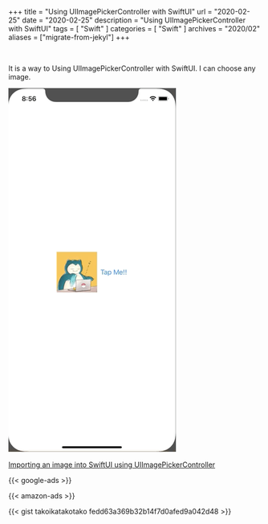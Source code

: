 +++
title =  "Using UIImagePickerController with SwiftUI"
url = "2020-02-25"
date = "2020-02-25"
description = "Using UIImagePickerController with SwiftUI"
tags = [
    "Swift"
]
categories = [
    "Swift"
]
archives = "2020/02"
aliases = ["migrate-from-jekyl"]
+++

<br>

It is a way to Using UIImagePickerController with SwiftUI.
I can choose any image.

![ImagePicker](1.gif)

[Importing an image into SwiftUI using UIImagePickerController](https://www.hackingwithswift.com/books/ios-swiftui/importing-an-image-into-swiftui-using-uiimagepickercontroller)

<!-- Google Ads -->
{{< google-ads >}}

<!-- Amazon Ads -->
{{< amazon-ads >}}

{{< gist takoikatakotako fedd63a369b32b14f7d0afed9a042d48 >}}
